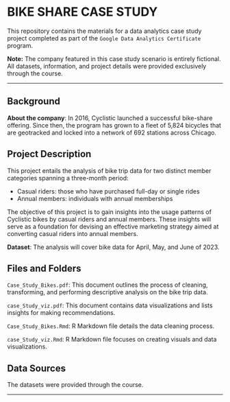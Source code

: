 # BIKE SHARE CASE STUDY

This repository contains the materials for a data analytics case study project completed as part of the `Google Data Analytics Certificate` program.

**Note:** The company featured in this case study scenario is entirely fictional. All datasets, information, and project details were provided exclusively through the course.

---

Background
-----------
**About the company**: In 2016, Cyclistic launched a successful bike-share offering. Since then, the program has grown to a fleet of 5,824 bicycles that are
geotracked and locked into a network of 692 stations across Chicago.


## Project Description
This project entails the analysis of bike trip data for two distinct member categories spanning a three-month period:

* Casual riders: those who have purchased full-day or single rides
* Annual members: individuals with annual memberships
  
The objective of this project is to gain insights into the usage patterns of Cyclistic bikes by casual riders and annual members. These insights will serve as a foundation for devising an effective marketing strategy aimed at converting casual riders into annual members. 

**Dataset**: The analysis will cover bike data for April, May, and June of 2023.

## Files and Folders


`Case_Study_Bikes.pdf`: This document outlines the process of cleaning, transforming, and performing descriptive analysis on the bike trip data.

`case_Study_viz.pdf`: This document contains data visualizations and lists insights for making recommendations.

`Case_Study_Bikes.Rmd`: R Markdown file details the data cleaning process.

`case_Study_viz.Rmd`: R Markdown file focuses on creating visuals and data visualizations.

## Data Sources

The datasets were provided through the course. 



---





